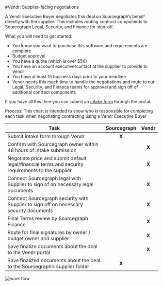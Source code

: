 #Vendr: Supplier-facing negotiations

A Vendr Executive Buyer negotiates this deal on Sourcegraph’s behalf directly with the supplier. This includes routing contract components to Sourcegraph Legal, Security, and Finance for sign-off.

What you will need to get started:

- You know you want to purchase this software and requirements are complete
- Budget approval
- You have a quote (which is over $5K)
- You have an account executive/contact at the supplier to provide to Vendr
- You have at least 15 business days prior to your deadline
- Vendr needs this much time to handle the negotiations and route to our Legal, Security, and Finance teams for approval and sign off of additional contract components

If you have all this then you can submit an [intake form](intake_form.md) through the portal.

Process: This chart is intended to show who is responsible for completing each task when negotiating contracting using a Vendr Executive Buyer

| Task                                                                                               | Sourcegraph | Vendr |
| -------------------------------------------------------------------------------------------------- | :---------: | :---: |
| Submit intake form through Vendr                                                                   |    **X**    |       |
| Confirm with Sourcegraph owner within 48 hours of intake submission                                |             | **X** |
| Negotiate price and submit default legal/financial terms and security requirements to the supplier |             | **X** |
| Connect Sourcegraph legal with Supplier to sign of on necessary legal documents                    |             | **X** |
| Connect Sourcegraph security with Supplier to sign off on necessary security documents             |             | **X** |
| Final Terms review by Sourcegraph Finance                                                          |             | **X** |
| Route for final signatures by owner / budget owner and supplier                                    |             | **X** |
| Save finalize documents about the deal to the Vendr portal                                         |             | **X** |
| Save finalized documents about the deal to the Sourcegraph’s supplier folder                       |    **X**    |       |

![work flow](https://storage.googleapis.com/sourcegraph-assets/Vendr%20-%20Procurement%20Process%20flow.jpg)
